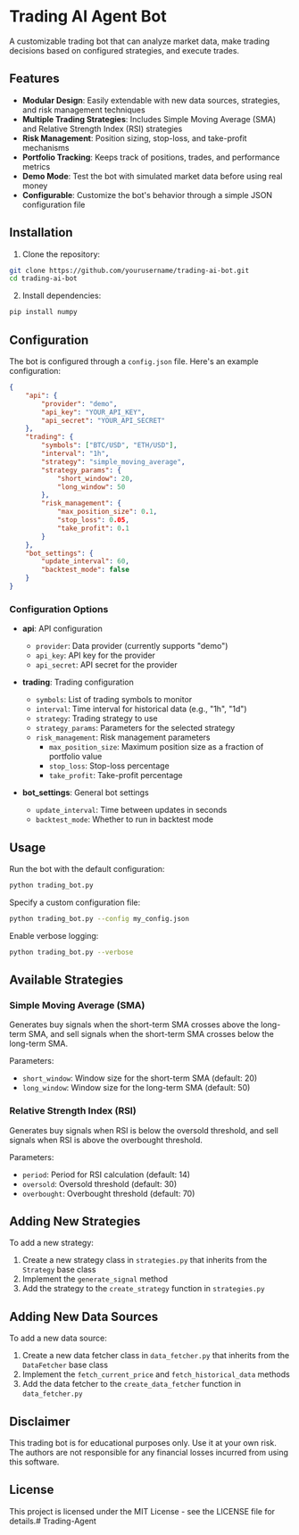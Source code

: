 # Trading AI Agent Bot

A customizable trading bot that can analyze market data, make trading decisions based on configured strategies, and execute trades.

## Features

- **Modular Design**: Easily extendable with new data sources, strategies, and risk management techniques
- **Multiple Trading Strategies**: Includes Simple Moving Average (SMA) and Relative Strength Index (RSI) strategies
- **Risk Management**: Position sizing, stop-loss, and take-profit mechanisms
- **Portfolio Tracking**: Keeps track of positions, trades, and performance metrics
- **Demo Mode**: Test the bot with simulated market data before using real money
- **Configurable**: Customize the bot's behavior through a simple JSON configuration file

## Installation

1. Clone the repository:
```bash
git clone https://github.com/yourusername/trading-ai-bot.git
cd trading-ai-bot
```

2. Install dependencies:
```bash
pip install numpy
```

## Configuration

The bot is configured through a `config.json` file. Here's an example configuration:

```json
{
    "api": {
        "provider": "demo",
        "api_key": "YOUR_API_KEY",
        "api_secret": "YOUR_API_SECRET"
    },
    "trading": {
        "symbols": ["BTC/USD", "ETH/USD"],
        "interval": "1h",
        "strategy": "simple_moving_average",
        "strategy_params": {
            "short_window": 20,
            "long_window": 50
        },
        "risk_management": {
            "max_position_size": 0.1,
            "stop_loss": 0.05,
            "take_profit": 0.1
        }
    },
    "bot_settings": {
        "update_interval": 60,
        "backtest_mode": false
    }
}
```

### Configuration Options

- **api**: API configuration
  - `provider`: Data provider (currently supports "demo")
  - `api_key`: API key for the provider
  - `api_secret`: API secret for the provider

- **trading**: Trading configuration
  - `symbols`: List of trading symbols to monitor
  - `interval`: Time interval for historical data (e.g., "1h", "1d")
  - `strategy`: Trading strategy to use
  - `strategy_params`: Parameters for the selected strategy
  - `risk_management`: Risk management parameters
    - `max_position_size`: Maximum position size as a fraction of portfolio value
    - `stop_loss`: Stop-loss percentage
    - `take_profit`: Take-profit percentage

- **bot_settings**: General bot settings
  - `update_interval`: Time between updates in seconds
  - `backtest_mode`: Whether to run in backtest mode

## Usage

Run the bot with the default configuration:

```bash
python trading_bot.py
```

Specify a custom configuration file:

```bash
python trading_bot.py --config my_config.json
```

Enable verbose logging:

```bash
python trading_bot.py --verbose
```

## Available Strategies

### Simple Moving Average (SMA)

Generates buy signals when the short-term SMA crosses above the long-term SMA, and sell signals when the short-term SMA crosses below the long-term SMA.

Parameters:
- `short_window`: Window size for the short-term SMA (default: 20)
- `long_window`: Window size for the long-term SMA (default: 50)

### Relative Strength Index (RSI)

Generates buy signals when RSI is below the oversold threshold, and sell signals when RSI is above the overbought threshold.

Parameters:
- `period`: Period for RSI calculation (default: 14)
- `oversold`: Oversold threshold (default: 30)
- `overbought`: Overbought threshold (default: 70)

## Adding New Strategies

To add a new strategy:

1. Create a new strategy class in `strategies.py` that inherits from the `Strategy` base class
2. Implement the `generate_signal` method
3. Add the strategy to the `create_strategy` function in `strategies.py`

## Adding New Data Sources

To add a new data source:

1. Create a new data fetcher class in `data_fetcher.py` that inherits from the `DataFetcher` base class
2. Implement the `fetch_current_price` and `fetch_historical_data` methods
3. Add the data fetcher to the `create_data_fetcher` function in `data_fetcher.py`

## Disclaimer

This trading bot is for educational purposes only. Use it at your own risk. The authors are not responsible for any financial losses incurred from using this software.

## License

This project is licensed under the MIT License - see the LICENSE file for details.#   T r a d i n g - A g e n t  
 